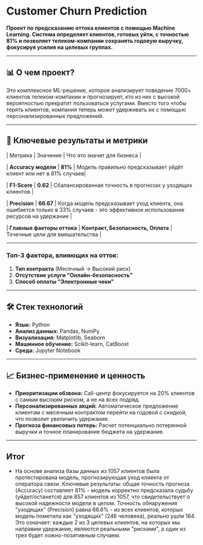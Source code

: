 # Customer Churn Prediction 

**Проект по предсказанию оттока клиентов с помощью Machine Learning. Система определяет клиентов, готовых уйти, с точностью 81% и позволяет телеком-компании сохранять годовую выручку, фокусируя усилия на целевых группах.**

---

## 📊 О чем проект?

Это комплексное ML-решение, которое анализирует поведение 7000+ клиентов телеком-компании и прогнозирует, кто из них с высокой вероятностью прекратит пользоваться услугами. Вместо того чтобы терять клиентов, компания теперь может удерживать их с помощью персонализированных предложений.

---

## 🎯 Ключевые результаты и метрики

| Метрика | Значение | Что это значит для бизнеса |

| **Accuracy модели** | **81%** | Модель правильно предсказывает уйдёт клиент или нет в 81% случаев|

| **F1-Score** | **0.62** | Сбалансированная точность в прогнозах у уходящих клиентов |

| **Precision** | **66.67** | Когда модель предсказывает уход клиента, она ошибается только в 33% случаев - это эффективное использование ресурсов на удержание |

| **Главные факторы оттока** | **Контракт, Безопасность, Оплата** | Точечные цели для вмешательства |

---

### Топ-3 фактора, влияющих на отток:
1.  **Тип контракта** (Месячный → Высокий риск)
2.  **Отсутствие услуги "Онлайн-безопасность"**
3.  **Способ оплаты "Электронные чеки"**

---

## 🛠️ Стек технологий

*   **Язык:** Python
*   **Анализ данных:** Pandas, NumPy
*   **Визуализация:** Matplotlib, Seaborn
*   **Машинное обучение:** Scikit-learn, CatBoost
*   **Среда:** Jupyter Notebook

---

## 📈 Бизнес-применение и ценность

*   **Приоритизации обзвона:** Call-центр фокусируется на 20% клиентов с самым высоким риском, а не на всех подряд.
*   **Персонализированных акций:** Автоматическое предложение клиентам с месячным контрактом перейти на годовой с скидкой, что позволит увеличить удержание.
*   **Прогноза финансовых потерь:** Расчет потенциально потерянной выручки и точное планирование бюджета на удержание.

---

## Итог

* На основе анализа базы данных из 1057 клиентов была протестирована модель, прогнозирующая уход клиента от оператора связи. Ключевые результаты: общая точность прогноза (Accuracy) составляет 81% - модель корректно предсказала судьбу (уйдет/останется) для 857 клиентов из 1057, что свидетельствует о высокой надежности модели в целом. Точность обнаружения "уходящих" (Precision) равна 66.6% - из всех клиентов, которых модель пометила как "уходящих" (246 человека), реально ушли 164. Это означает: каждые 2 из 3 целевых клиентов, на которых мы направим удержание, являются реальными "рисками", а один из трех будет ложно-позитивным случаем.
